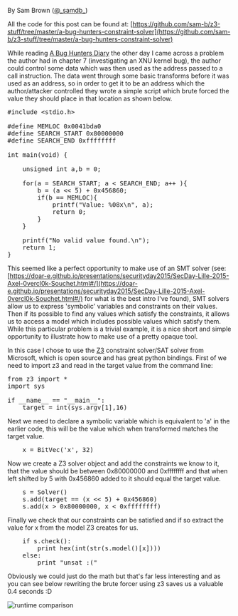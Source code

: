 By Sam Brown ([@\_samdb_](https://twitter.com/_samdb_))

All the code for this post can be found at: [https://github.com/sam-b/z3-stuff/tree/master/a-bug-hunters-constraint-solver](https://github.com/sam-b/z3-stuff/tree/master/a-bug-hunters-constraint-solver)

While reading [A Bug Hunters Diary](https://www.nostarch.com/bughunter) the other day I came across a problem the author had in chapter 7 (investigating an XNU kernel bug), the author could control some data which was then used as the address passed to a call instruction. The data went through some basic transforms before it was used as an address, so in order to get it to be an address which the author/attacker controlled they wrote a simple script which brute forced the value they should place in that location as shown below.

<pre>
#include &lt;stdio.h>

#define MEMLOC 0x0041bda0
#define SEARCH_START 0x80000000
#define SEARCH_END 0xffffffff

int main(void) {

	unsigned int a,b = 0;

	for(a = SEARCH_START; a < SEARCH_END; a++ ){
		b = (a << 5) + 0x456860;
		if(b == MEMLOC){
			printf("Value: %08x\n", a);
			return 0;
		}
	}

	printf("No valid value found.\n");
	return 1;
}
</pre>

This seemed like a perfect opportunity to make use of an SMT solver (see: [https://doar-e.github.io/presentations/securityday2015/SecDay-Lille-2015-Axel-0vercl0k-Souchet.html#/](https://doar-e.github.io/presentations/securityday2015/SecDay-Lille-2015-Axel-0vercl0k-Souchet.html#/) for what is the best intro I've found), SMT solvers allow us to express 'symbolic' variables and constraints on their values. Then if its possible to find any values which satisfy the constraints, it allows us to access a model which includes possible values which satisfy them. While this particular problem is a trivial example, it is a nice short and simple opportunity to illustrate how to make use of a pretty opaque tool. 

In this case I chose to use the [Z3](https://github.com/Z3Prover/z3) constraint solver/SAT solver from Microsoft, which is open source and has great python bindings. First of we need to import z3 and read in the target value from the command line:

<pre>
from z3 import *
import sys

if __name__ == "__main__":
	target = int(sys.argv[1],16)
</pre>

Next we need to declare a symbolic variable which is equivalent to 'a' in the earlier code, this will be the value which when transformed matches the target value.

<pre>
	x = BitVec('x', 32)
</pre>

Now we create a Z3 solver object and add the constraints we know to it, that the value should be between 0x80000000 and 0xffffffff and that when left shifted by 5 with 0x456860 added to it should equal the target value.

<pre>
	s = Solver()
	s.add(target == (x << 5) + 0x456860)
	s.add(x > 0x80000000, x < 0xffffffff)
</pre>

Finally we check that our constraints can be satisfied and if so extract the value for x from the model Z3 creates for us.

<pre>
	if s.check():
		print hex(int(str(s.model()[x])))
	else:
		print "unsat :("
</pre>

Obviously we could just do the math but that's far less interesting and as you can see below rewriting the brute forcer using z3 saves us a valuable 0.4 seconds :D

![runtime comparison](https://raw.githubusercontent.com/sam-b/z3-stuff/master/a-bug-hunters-constraint-solver/a_bug_hunters_screenshot.PNG)